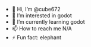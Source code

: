 - 👋 Hi, I’m @cube672
- 👀 I’m interested in godot
- 🌱 I’m currently learning godot
- 📫 How to reach me N/A
- ⚡ Fun fact: elephant

<!---
cube672/cube672 is a ✨ special ✨ repository because its `README.md` (this file) appears on your GitHub profile.
You can click the Preview link to take a look at your changes.
--->
